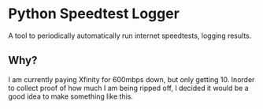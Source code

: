 # Python Speedtest Logger
A tool to periodically automatically run internet speedtests, logging results.

## Why?
I am currently paying Xfinity for 600mbps down, but only getting 10. Inorder to collect proof of how much I am being ripped off, I decided it would be a good idea to make something like this.
